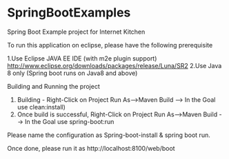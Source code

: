 # SpringBootExamples
Spring Boot Example project for Internet Kitchen


To run this application on eclipse, please have the following prerequisite

1.Use Eclipse JAVA EE IDE (with m2e plugin support) http://www.eclipse.org/downloads/packages/release/Luna/SR2
2.Use Java 8 only (Spring boot runs on Java8 and above)





Building and Running the project

1. Building - Right-Click on Project Run As-->Maven Build --> In the Goal use clean:install)
2. Once build is successful, Right-Click on Project Run As-->Maven Build --> In the Goal use spring-boot:run


Please name the configuration as Spring-boot-install & spring boot run.

Once done, please run it as http://localhost:8100/web/boot


